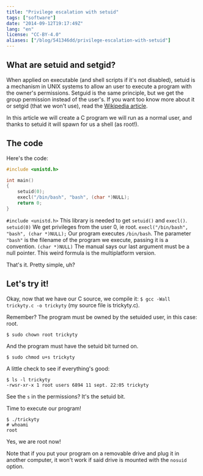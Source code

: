 ```yaml
---
title: "Privilege escalation with setuid"
tags: ["software"]
date: "2014-09-12T19:17:49Z"
lang: "en"
license: "CC-BY-4.0"
aliases: ["/blog/541346dd/privilege-escalation-with-setuid"]
---
```


## What are setuid and setgid?

When applied on executable (and shell scripts if it's not disabled), setuid is a mechanism in UNIX systems to allow an user to execute a program with the owner's permissions. Setguid is the same principle, but we get the group permission instead of the user's.
If you want too know more about it or setgid (that we won't use), read the [Wikipedia article](https://en.wikipedia.org/wiki/Setuid).

In this article we will create a C program we will run as a normal user, and thanks to setuid it will spawn for us a shell (as root!).

## The code

Here's the code:
```c
#include <unistd.h>

int main()
{
	setuid(0);
	execl("/bin/bash", "bash", (char *)NULL);
	return 0;
}
```

`#include <unistd.h>` This library is needed to get `setuid()` and `execl()`.
`setuid(0)` We get privileges from the user 0, ie root.
`execl("/bin/bash", "bash", (char *)NULL);` Our program executes `/bin/bash`. The parameter `"bash"` is the filename of the program we execute, passing it is a convention.
`(char *)NULL)` The manual says our last argument must be a null pointer. This weird formula is the multiplatform version.

That's it. Pretty simple, uh?

## Let's try it!

Okay, now that we have our C source, we compile it:
`$ gcc -Wall trickyty.c -o trickyty` (my source file is trickyty.c).

Remember? The program must be owned by the setuided user, in this case: root.
```console
$ sudo chown root trickyty
```
And the program must have the setuid bit turned on.
```console
$ sudo chmod u+s trickyty
```

A little check to see if everything's good:
```console
$ ls -l trickyty
-rwsr-xr-x 1 root users 6894 11 sept. 22:05 trickyty
```
See the `s` in the permissions? It's the setuid bit.

Time to execute our program!
```console
$ ./trickyty
# whoami
root
```
Yes, we are root now!

Note that if you put your program on a removable drive and plug it in another computer, it won't work if said drive is mounted with the `nosuid` option.
